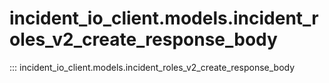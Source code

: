 # incident_io_client.models.incident_roles_v2_create_response_body

::: incident_io_client.models.incident_roles_v2_create_response_body